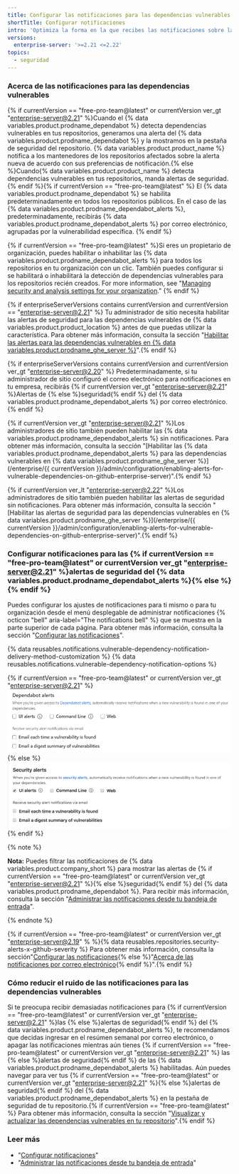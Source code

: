 ```yaml
---
title: Configurar las notificaciones para las dependencias vulnerables
shortTitle: Configurar notificaciones
intro: 'Optimiza la forma en la que recibes las notificaciones sobre las alertas de  {% if currentVersion == "free-pro-team@latest" or currentVersion ver_gt "enterprise-server@2.21" %}{% else %}seguridad{% endif %} del {% data variables.product.prodname_dependabot %}.'
versions:
  enterprise-server: '>=2.21 <=2.22'
topics:
  - seguridad
---
```


### Acerca de las notificaciones para las dependencias vulnerables

{% if currentVersion == "free-pro-team@latest" or currentVersion ver_gt "enterprise-server@2.21" %}Cuando el {% data variables.product.prodname_dependabot %} detecta dependencias vulnerables en tus repositorios, generamos una alerta del {% data variables.product.prodname_dependabot %} y la mostramos en la pestaña de seguridad del repositorio. {% data variables.product.product_name %} notifica a los mantenedores de los repositorios afectados sobre la alerta nueva de acuerdo con sus preferencias de notificación.{% else %}Cuando{% data variables.product.product_name %} detecta dependencias vulnerables en tus repositorios, manda alertas de seguridad.{% endif %}{% if currentVersion == "free-pro-team@latest" %} El {% data variables.product.prodname_dependabot %} se habilita predeterminadamente en todos los repositorios públicos. En el caso de las {% data variables.product.prodname_dependabot_alerts %}, predeterminadamente, recibirás {% data variables.product.prodname_dependabot_alerts %} por correo electrónico, agrupadas por la vulnerabilidad específica.
{% endif %}

{% if currentVersion == "free-pro-team@latest" %}Si eres un propietario de organización, puedes habilitar o inhabilitar las {% data variables.product.prodname_dependabot_alerts %} para todos los repositorios en tu organización con un clic. También puedes configurar si se habilitará o inhabilitará la detección de dependencias vulnerables para los repositorios recién creados. For more information, see "[Managing security and analysis settings for your organization](/organizations/collaborating-with-groups-in-organizations/managing-security-and-analysis-settings-for-your-organization#enabling-or-disabling-a-feature-for-all-new-repositories-when-they-are-added)."
{% endif %}

{% if enterpriseServerVersions contains currentVersion and currentVersion == "enterprise-server@2.21" %}
Tu administrador de sitio necesita habilitar las alertas de seguridad para las dependencias vulnerables de
{% data variables.product.product_location %} antes de que puedas utilizar la característica. Para obtener más información, consulta la sección "[Habilitar las alertas para las dependencias vulnerables en {% data variables.product.prodname_ghe_server %}](/admin/configuration/enabling-alerts-for-vulnerable-dependencies-on-github-enterprise-server)".{% endif %}

{% if enterpriseServerVersions contains currentVersion and currentVersion ver_gt "enterprise-server@2.20" %}
Predeterminadamente, si tu administrador de sitio configuró el correo electrónico para notificaciones en tu empresa, recibirás
{% if currentVersion ver_gt "enterprise-server@2.21" %}Alertas de {% else %}seguridad{% endif %} del {% data variables.product.prodname_dependabot_alerts %} por correo electrónico.{% endif %}

{% if currentVersion ver_gt "enterprise-server@2.21" %}Los administradores de sitio también pueden habilitar las {% data variables.product.prodname_dependabot_alerts %} sin notificaciones. Para obtener más información, consulta la sección "[Habilitar las {% data variables.product.prodname_dependabot_alerts %} para las dependencias vulnerables en {% data variables.product.prodname_ghe_server %}](/enterprise/{{ currentVersion }}/admin/configuration/enabling-alerts-for-vulnerable-dependencies-on-github-enterprise-server)".{% endif %}

{% if currentVersion ver_lt "enterprise-server@2.22" %}Los administradores de sitio también pueden habilitar las alertas de seguridad sin notificaciones. Para obtener más información, consulta la sección "[Habilitar las alertas de seguridad para las dependencias vulnerables en {% data variables.product.prodname_ghe_server %}](/enterprise/{{ currentVersion }}/admin/configuration/enabling-alerts-for-vulnerable-dependencies-on-github-enterprise-server)".{% endif %}

### Configurar notificaciones para las {% if currentVersion == "free-pro-team@latest" or currentVersion ver_gt "enterprise-server@2.21" %}alertas de seguridad del {% data variables.product.prodname_dependabot_alerts %}{% else %}{% endif %}

Puedes configurar los ajustes de notificaciones para ti mismo o para tu organización desde el menú desplegable de administrar notificaciones {% octicon "bell" aria-label="The notifications bell" %} que se muestra en la parte superior de cada página. Para obtener más información, consulta la sección "[Configurar las notificaciones](/github/managing-subscriptions-and-notifications-on-github/configuring-notifications#choosing-your-notification-settings)".

{% data reusables.notifications.vulnerable-dependency-notification-delivery-method-customization %}
{% data reusables.notifications.vulnerable-dependency-notification-options %}

{% if currentVersion == "free-pro-team@latest" or currentVersion ver_gt "enterprise-server@2.21" %}
  ![Opciones de las {% data variables.product.prodname_dependabot_alerts %}](/assets/images/help/notifications-v2/dependabot-alerts-options.png)
{% else %}
  ![Opciones de alertas de seguridad](/assets/images/help/notifications-v2/security-alerts-options.png)
{% endif %}

{% note %}

**Nota:** Puedes filtrar las notificaciones de {% data variables.product.company_short %} para mostrar las alertas de {% if currentVersion == "free-pro-team@latest" or currentVersion ver_gt "enterprise-server@2.21" %}{% else %}seguridad{% endif %} del {% data variables.product.prodname_dependabot %}. Para recibir más información, consulta la sección "[Administrar las notificaciones desde tu bandeja de entrada](/github/managing-subscriptions-and-notifications-on-github/managing-notifications-from-your-inbox#dependabot-custom-filters)".

{% endnote %}

{% if currentVersion == "free-pro-team@latest" or currentVersion ver_gt "enterprise-server@2.19" % %}{% data reusables.repositories.security-alerts-x-github-severity %} Para obtener más información, consulta la sección"[Configurar las notificaciones](/github/managing-subscriptions-and-notifications-on-github/configuring-notifications#filtering-email-notifications){% else %}"[Acerca de las notificaciones por correo electrónico](/github/receiving-notifications-about-activity-on-github/about-email-notifications){% endif %}".{% endif %}

### Cómo reducir el ruido de las notificaciones para las dependencias vulnerables

Si te preocupa recibir demasiadas notificaciones para {% if currentVersion == "free-pro-team@latest" or currentVersion ver_gt "enterprise-server@2.21" %}las {% else %}alertas de seguridad{% endif %} del {% data variables.product.prodname_dependabot_alerts %}, te recomendamos que decidas ingresar en el resúmen semanal por correo electrónico, o apagar las notificaciones mientras aún tienes {% if currentVersion == "free-pro-team@latest" or currentVersion ver_gt "enterprise-server@2.21" %} las {% else %}alertas de seguridad{% endif %} de las {% data variables.product.prodname_dependabot_alerts %} habilitadas. Aún puedes navegar para ver tus {% if currentVersion == "free-pro-team@latest" or currentVersion ver_gt "enterprise-server@2.21" %}{% else %}alertas de seguridad{% endif %} del {% data variables.product.prodname_dependabot_alerts %} en la pestaña de seguridad de tu repositorio.{% if currentVersion == "free-pro-team@latest" %} Para obtener más información, consulta la sección "[Visualizar y actualizar las dependencias vulnerables en tu repositorio](/github/managing-security-vulnerabilities/viewing-and-updating-vulnerable-dependencies-in-your-repository)".{% endif %}

### Leer más

- "[Configurar notificaciones](/github/managing-subscriptions-and-notifications-on-github/configuring-notifications)"
- "[Administrar las notificaciones desde tu bandeja de entrada](/github/managing-subscriptions-and-notifications-on-github/managing-notifications-from-your-inbox#supported-is-queries)"
